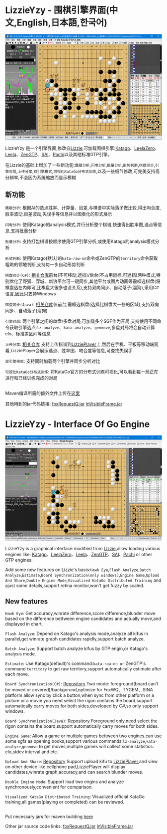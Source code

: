 # LizzieYzy - 围棋引擎界面(中文,English,日本語,한국어)
![screenshot](/screenshot.png?raw=true)

LizzieYzy 是一个引擎界面,修改自[Lizzie](https://github.com/featurecat/lizzie),可加载围棋引擎:[Katago](https://github.com/lightvector/KataGo)、[LeelaZero](https://github.com/leela-zero/leela-zero)、[Leela](https://github.com/gcp/Leela)、[ZenGTP](https://github.com/yzyray/ZenGTP)、[SAI](http://sai.unich.it)、[Pachi](https://github.com/pasky/pachi)以及其他标准GTP引擎。

在Lizzie的基础上增加了一些新功能:`鹰眼分析`,`闪电分析`,`批量分析`,`形势判断`,`棋盘同步`,`引擎对局`,`上传分享`,`双引擎模式`,`可视化KataGo分布式训练`,以及一些细节修改,可完美支持高分辨率,不会因为系统缩放而显示模糊

## 新功能

`鹰眼分析`: 根据AI的选点胜率、计算量、目差,与棋谱中实际落子做比较,得出吻合度,胜率波动,目差波动,失误手等信息并以图表化的形式展示

`闪电分析`: 使用Katago的analysis模式,并行分析整个棋谱,快速得出胜率图,选点等信息,支持批量分析

`批量分析`: 支持打包棋谱按顺序使用GTP引擎分析,或使用Katago的analysis模式分析

`形式判断`: 使用Katago(默认)的`kata-raw-nn`命令或ZenGTP的`territory`命令获取粗略的领地判断,支持每一步自动形势判断

`棋盘同步(C#)`: [相关仓库](https://github.com/yzyray/readboard)前台(不可移动,遮挡)/后台(不占用鼠标,可遮挡)两种模式,特别优化了野狐、弈城、新浪平台可一键同步,其他平台或图片动画等需框选棋盘(将棋盘选在内即可,比棋盘大很多也没关系),支持双向同步、自动落子(溜狗),采用C#语言,因此只支持Windows

`棋盘同步(Java)`: [相关仓库](https://github.com/yzyray/readboard_Boofcv)仅前台,需框选棋盘(选择比棋盘大一些的区域),支持双向同步、自动落子(溜狗)

`引擎对局`: 两个引擎之间的单盘/多盘对局,可加载多个SGF作为开局,支持使用不同命令获取引擎选点:`lz-analyze`、`kata-analyze`、`genmove`,多盘对局将会自动计算elo、标准差区间等信息

`上传分享`: [相关仓库](https://github.com/yzyray/LizziePlayer) 支持上传棋谱到[LizziePlayer](http://lizzieyzy.cn)上,然后在手机、平板等移动端观看,LizziePlayer会展示选点、胜率图、吻合度等信息,可查找失误手

`双引擎模式`: 支持同时加载两个引擎并同步分析对比

`可视化KataGo分布式训练`: 将KataGo官方的分布式训练可视化,可以看到每一局正在进行和已经训练完成的对局

##

Maven编译所需的额外文件上传在[这里](https://aistudio.baidu.com/aistudio/datasetdetail/116851)

其他用到的jar代码链接: [foxRequestQ.jar](https://github.com/yzyray/FoxRequest) [InVisibleFrame.jar](https://github.com/yzyray/testbuffer)

##

# LizzieYzy - Interface Of Go Engine
![screenshot_en](/screenshot_en.png?raw=true)

LizzieYzy is a graphical interface modified from [Lizzie](https://github.com/featurecat/lizzie),allow loading various engines like: [Katago](https://github.com/lightvector/KataGo)、[LeelaZero](https://github.com/leela-zero/leela-zero)、[Leela](https://github.com/gcp/Leela)、[ZenGTP](https://github.com/yzyray/ZenGTP)、[SAI](http://sai.unich.it)、[Pachi](https://github.com/pasky/pachi) or other GTP engines.

Add some new features on Lizzie's basis:`Hawk Eye`,`Flash Analyze`,`Batch Analyze`,`Estimate`,`Board Synchronization(only windows)`,`Engine Game`,`Upload And Share`,`Double Engine Mode`,`Visualized KataGo Distributed Training` and ajust some details,support retina monitor,won't get fuzzy by scaled.

## New features

`Hawk Eye`: Get accuracy,winrate difference,score difference,blunder move based on the difference bettween engine candidates and actually move,and displayed in chart.

`Flash Analyze`: Depend on Katago's analysis mode,analyze all kifus in parallel,get winrate graph candidates rapidly,support batch analyze.

`Batch Analyze`: Support batch analyze kifus by GTP engin,or Katago's analysis mode.

`Estimate`: Use Katago(default)'s command:`kata-raw-nn or` ZenGTP's command `territory` to get raw territory,support automatically estimate after each move.	

`Board Synchronization(C#)`: [Repository](https://github.com/yzyray/readboard) Two mode: foreground(board can't be moved or covered)/backgorund,optimize for FoxWQ、TYGEM、SINA platform allow sync by click a button,when sync from other platform or a picture or a movie you need select the rigon contains the board,support automatically carry moves for both sides,developed by C#,so only support windows.

`Board Synchronization(Java)`: [Repository](https://github.com/yzyray/readboard_Boofcv) Foreground only,need select the rigon contains the board,support automatically carry moves for both sides.

`Engine Game`: Allow a game or multiple games bettween two engines,can use some sgfs as opening books,support various commands:`lz-analyze`,`kata-analyze`,`genmove` to get moves,multiple games will collect some statistics: elo,stdev interval and etc.

`Upload And Share`: [Repository](https://github.com/yzyray/LizziePlayer) Support upload kifu to [LizziePlayer](http://lizzieyzy.cn),and view on other device like cellphone pad,LizziePlayer will display candidates,winrate graph,accuracy,and can search blunder moves.

`Double Engine Mode`: Support load two engins and analyze synchronously,convenient for comparison.

`Visualized KataGo Distributed Training`: Visualized official KataGo training,all games(playing or completed) can be reviewed.

##

Put necessary jars for maven building [here](https://aistudio.baidu.com/aistudio/datasetdetail/116851)

Other jar source code links: [foxRequestQ.jar](https://github.com/yzyray/FoxRequest) [InVisibleFrame.jar](https://github.com/yzyray/testbuffer)
